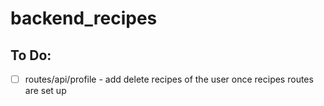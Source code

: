 # backend_recipes
## To Do:
- [ ] routes/api/profile - add delete recipes of the user once recipes routes are set up